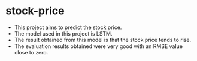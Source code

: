 # stock-price

* This project aims to predict the stock price.
* The model used in this project is LSTM.
* The result obtained from this model is that the stock price tends to rise.
* The evaluation results obtained were very good with an RMSE value close to zero.
